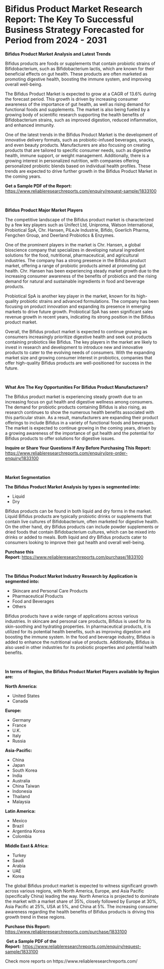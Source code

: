 <p><h1>Bifidus Product Market Research Report: The Key To Successful Business Strategy Forecasted for Period from 2024 - 2031</h1></p><p><strong>Bifidus Product Market Analysis and Latest Trends</strong></p>
<p><p>Bifidus products are foods or supplements that contain probiotic strains of Bifidobacterium, such as Bifidobacterium lactis, which are known for their beneficial effects on gut health. These products are often marketed as promoting digestive health, boosting the immune system, and improving overall well-being.</p><p>The Bifidus Product Market is expected to grow at a CAGR of 13.6% during the forecast period. This growth is driven by increasing consumer awareness of the importance of gut health, as well as rising demand for functional foods and supplements. The market is also being fueled by a growing body of scientific research supporting the health benefits of Bifidobacterium strains, such as improved digestion, reduced inflammation, and enhanced immunity.</p><p>One of the latest trends in the Bifidus Product Market is the development of innovative delivery formats, such as probiotic-infused beverages, snacks, and even beauty products. Manufacturers are also focusing on creating products that are tailored to specific consumer needs, such as digestive health, immune support, or weight management. Additionally, there is a growing interest in personalized nutrition, with companies offering personalized probiotic blends based on individual health profiles. These trends are expected to drive further growth in the Bifidus Product Market in the coming years.</p></p>
<p><strong>Get a Sample PDF of the Report:&nbsp;</strong> <a href="https://www.reliableresearchreports.com/enquiry/request-sample/1833100">https://www.reliableresearchreports.com/enquiry/request-sample/1833100</a></p>
<p>&nbsp;</p>
<p><strong>Bifidus Product Major Market Players</strong></p>
<p><p>The competitive landscape of the Bifidus product market is characterized by a few key players such as Unifect Ltd, Uniproma, Watson International, Probiotical SpA, Chr. Hansen, PiLeJe Industrie, Bifido, Goerlich Pharma, Fengchen Group, and Deerland Probiotics & Enzymes. </p><p>One of the prominent players in the market is Chr. Hansen, a global bioscience company that specializes in developing natural ingredient solutions for the food, nutritional, pharmaceutical, and agricultural industries. The company has a strong presence in the Bifidus product market, offering a range of probiotic products aimed at promoting gut health. Chr. Hansen has been experiencing steady market growth due to the increasing consumer awareness of the benefits of probiotics and the rising demand for natural and sustainable ingredients in food and beverage products.</p><p>Probiotical SpA is another key player in the market, known for its high-quality probiotic strains and advanced formulations. The company has been focusing on product innovation and expanding its presence in emerging markets to drive future growth. Probiotical SpA has seen significant sales revenue growth in recent years, indicating its strong position in the Bifidus product market.</p><p>Overall, the Bifidus product market is expected to continue growing as consumers increasingly prioritize digestive health and seek out products containing probiotics like Bifidus. The key players in the market are likely to invest in research and development to introduce new and innovative products to cater to the evolving needs of consumers. With the expanding market size and growing consumer interest in probiotics, companies that offer high-quality Bifidus products are well-positioned for success in the future.</p></p>
<p>&nbsp;</p>
<p><strong>What Are The Key Opportunities For Bifidus Product Manufacturers?</strong></p>
<p><p>The Bifidus product market is experiencing steady growth due to an increasing focus on gut health and digestive wellness among consumers. The demand for probiotic products containing Bifidus is also rising, as research continues to show the numerous health benefits associated with this particular strain. As a result, manufacturers are expanding their product offerings to include Bifidus in a variety of functional foods and beverages. The market is expected to continue growing in the coming years, driven by a growing awareness of the importance of gut health and the potential for Bifidus products to offer solutions for digestive issues.</p></p>
<p><strong>Inquire or Share Your Questions If Any Before Purchasing This Report:</strong> <a href="https://www.reliableresearchreports.com/enquiry/pre-order-enquiry/1833100">https://www.reliableresearchreports.com/enquiry/pre-order-enquiry/1833100</a></p>
<p>&nbsp;</p>
<p><strong>Market Segmentation</strong></p>
<p><strong>The Bifidus Product Market Analysis by types is segmented into:</strong></p>
<p><ul><li>Liquid</li><li>Dry</li></ul></p>
<p><p>Bifidus products can be found in both liquid and dry forms in the market. Liquid Bifidus products are typically probiotic drinks or supplements that contain live cultures of Bifidobacterium, often marketed for digestive health. On the other hand, dry Bifidus products can include powder supplements or dried foods that contain Bifidobacterium cultures, which can be mixed into drinks or added to meals. Both liquid and dry Bifidus products cater to consumers looking to improve their gut health and overall well-being.</p></p>
<p><strong>Purchase this Report:&nbsp;</strong><a href="https://www.reliableresearchreports.com/purchase/1833100">https://www.reliableresearchreports.com/purchase/1833100</a></p>
<p>&nbsp;</p>
<p><strong>The Bifidus Product Market Industry Research by Application is segmented into:</strong></p>
<p><ul><li>Skincare and Personal Care Products</li><li>Pharmaceutical Products</li><li>Food and Beverages</li><li>Others</li></ul></p>
<p><p>Bifidus products have a wide range of applications across various industries. In skincare and personal care products, Bifidus is used for its skin-soothing and hydrating properties. In pharmaceutical products, it is utilized for its potential health benefits, such as improving digestion and boosting the immune system. In the food and beverage industry, Bifidus is added to enhance the nutritional value of products. Additionally, Bifidus is also used in other industries for its probiotic properties and potential health benefits.</p></p>
<p>&nbsp;</p>
<p><strong>In terms of Region, the Bifidus Product Market Players available by Region are:</strong></p>
<p>
    <p> <strong> North America: </strong>
        <ul>
            <li>United States</li>
            <li>Canada</li>
        </ul>
        </p> 
    <p> <strong> Europe: </strong>
        <ul>
            <li>Germany</li>
            <li>France</li>
            <li>U.K.</li>
            <li>Italy</li>
            <li>Russia</li>
        </ul>
        </p> 
    <p> <strong> Asia-Pacific: </strong>
        <ul>
            <li>China</li>
            <li>Japan</li>
            <li>South Korea</li>
            <li>India</li>
            <li>Australia</li>
            <li>China Taiwan</li>
            <li>Indonesia</li>
            <li>Thailand</li>
            <li>Malaysia</li>
        </ul>
        </p> 
    <p> <strong> Latin America: </strong>
        <ul>
            <li>Mexico</li>
            <li>Brazil</li>
            <li>Argentina Korea</li>
            <li>Colombia</li>
        </ul>
        </p> 
    <p> <strong> Middle East & Africa: </strong>
        <ul>
            <li>Turkey</li>
            <li>Saudi</li>
            <li>Arabia</li>
            <li>UAE</li>
            <li>Korea</li>
        </ul>
    </p>
    </p>
<p><p>The global Bifidus product market is expected to witness significant growth across various regions, with North America, Europe, and Asia Pacific (specifically China) leading the way. North America is projected to dominate the market with a market share of 35%, closely followed by Europe at 30%, Asia Pacific at 25%, USA at 5%, and China at 5%. The increasing consumer awareness regarding the health benefits of Bifidus products is driving this growth trend in these regions.</p></p>
<p><strong>Purchase this Report: </strong><a href="https://www.reliableresearchreports.com/purchase/1833100">https://www.reliableresearchreports.com/purchase/1833100</a></p>
<p>&nbsp;<strong>Get a Sample PDF of the Report:&nbsp;&nbsp;</strong><a href="https://www.reliableresearchreports.com/enquiry/request-sample/1833100">https://www.reliableresearchreports.com/enquiry/request-sample/1833100</a></p>
<p><strong></strong></p>
<p>Check more reports on https://www.reliableresearchreports.com/</p>